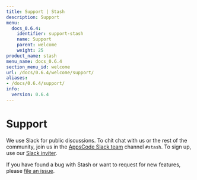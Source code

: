 ```yaml
---
title: Support | Stash
description: Support
menu:
  docs_0.6.4:
    identifier: support-stash
    name: Support
    parent: welcome
    weight: 25
product_name: stash
menu_name: docs_0.6.4
section_menu_id: welcome
url: /docs/0.6.4/welcome/support/
aliases:
- /docs/0.6.4/support/
info:
  version: 0.6.4
---
```


# Support

We use Slack for public discussions. To chit chat with us or the rest of the community, join us in the [AppsCode Slack team](https://appscode.slack.com/messages/C8NCX6N23/details/) channel `#stash`. To sign up, use our [Slack inviter](https://slack.appscode.com/).

If you have found a bug with Stash or want to request for new features, please [file an issue](https://github.com/appscode/stash/issues/new).
